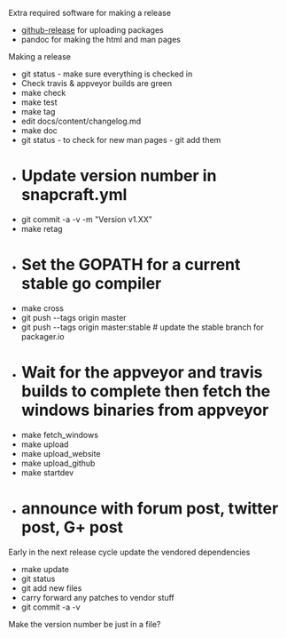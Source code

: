 Extra required software for making a release
  * [github-release](https://github.com/aktau/github-release) for uploading packages
  * pandoc for making the html and man pages

Making a release
  * git status - make sure everything is checked in
  * Check travis & appveyor builds are green
  * make check
  * make test
  * make tag
  * edit docs/content/changelog.md
  * make doc
  * git status - to check for new man pages - git add them
  * # Update version number in snapcraft.yml
  * git commit -a -v -m "Version v1.XX"
  * make retag
  * # Set the GOPATH for a current stable go compiler
  * make cross
  * git push --tags origin master
  * git push --tags origin master:stable # update the stable branch for packager.io
  * # Wait for the appveyor and travis builds to complete then fetch the windows binaries from appveyor
  * make fetch_windows
  * make upload
  * make upload_website
  * make upload_github
  * make startdev
  * # announce with forum post, twitter post, G+ post

Early in the next release cycle update the vendored dependencies
  * make update
  * git status
  * git add new files
  * carry forward any patches to vendor stuff
  * git commit -a -v

Make the version number be just in a file?